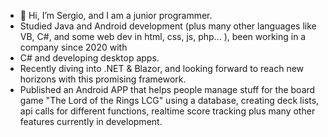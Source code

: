 - 👋 Hi, I’m Sergio, and I am a junior programmer.
- Studied Java and Android development (plus many other languages like VB, C#, and some web dev in html, css, js, php... ), been working in a company since 2020 with 
- C# and developing desktop apps.
- Recently diving into  .NET & Blazor, and looking forward to reach new horizons with this promising framework.
- Published an Android APP that helps people manage stuff for the board game "The Lord of the Rings LCG" using a database, creating deck lists, api calls for different
functions, realtime score tracking plus many other features currently in development.

